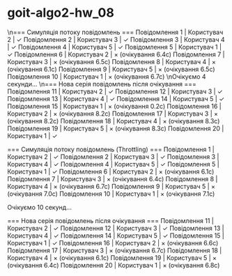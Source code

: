 # goit-algo2-hw_08




\n=== Симуляція потоку повідомлень ===
Повідомлення  1 | Користувач 2 | ✓
Повідомлення  2 | Користувач 3 | ✓
Повідомлення  3 | Користувач 4 | ✓
Повідомлення  4 | Користувач 5 | ✓
Повідомлення  5 | Користувач 1 | ✓
Повідомлення  6 | Користувач 2 | × (очікування 6.4с)
Повідомлення  7 | Користувач 3 | × (очікування 6.5с)
Повідомлення  8 | Користувач 4 | × (очікування 6.1с)
Повідомлення  9 | Користувач 5 | × (очікування 6.5с)
Повідомлення 10 | Користувач 1 | × (очікування 6.7с)
\nОчікуємо 4 секунди...
\n=== Нова серія повідомлень після очікування ===
Повідомлення 11 | Користувач 2 | ✓
Повідомлення 12 | Користувач 3 | ✓
Повідомлення 13 | Користувач 4 | ✓
Повідомлення 14 | Користувач 5 | ✓
Повідомлення 15 | Користувач 1 | × (очікування 0.2с)
Повідомлення 16 | Користувач 2 | × (очікування 8.2с)
Повідомлення 17 | Користувач 3 | × (очікування 8.2с)
Повідомлення 18 | Користувач 4 | × (очікування 8.3с)
Повідомлення 19 | Користувач 5 | × (очікування 8.3с)
Повідомлення 20 | Користувач 1 | ✓




=== Симуляція потоку повідомлень (Throttling) ===
Повідомлення  1 | Користувач 2 | ✓
Повідомлення  2 | Користувач 3 | ✓
Повідомлення  3 | Користувач 4 | ✓
Повідомлення  4 | Користувач 5 | ✓
Повідомлення  5 | Користувач 1 | ✓
Повідомлення  6 | Користувач 2 | × (очікування 6.1с)
Повідомлення  7 | Користувач 3 | × (очікування 6.4с)
Повідомлення  8 | Користувач 4 | × (очікування 6.7с)
Повідомлення  9 | Користувач 5 | × (очікування 7.0с)
Повідомлення 10 | Користувач 1 | × (очікування 7.1с)

Очікуємо 10 секунд...

=== Нова серія повідомлень після очікування ===
Повідомлення 11 | Користувач 2 | ✓
Повідомлення 12 | Користувач 3 | ✓
Повідомлення 13 | Користувач 4 | ✓
Повідомлення 14 | Користувач 5 | ✓
Повідомлення 15 | Користувач 1 | ✓
Повідомлення 16 | Користувач 2 | × (очікування 6.6с)
Повідомлення 17 | Користувач 3 | × (очікування 6.7с)
Повідомлення 18 | Користувач 4 | × (очікування 6.1с)
Повідомлення 19 | Користувач 5 | × (очікування 6.4с)
Повідомлення 20 | Користувач 1 | × (очікування 6.8с)
